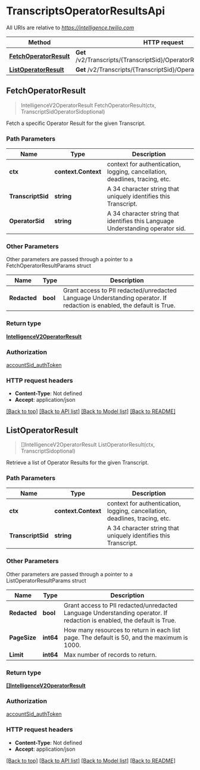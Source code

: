 # TranscriptsOperatorResultsApi

All URIs are relative to *https://intelligence.twilio.com*

Method | HTTP request | Description
------------- | ------------- | -------------
[**FetchOperatorResult**](TranscriptsOperatorResultsApi.md#FetchOperatorResult) | **Get** /v2/Transcripts/{TranscriptSid}/OperatorResults/{OperatorSid} | 
[**ListOperatorResult**](TranscriptsOperatorResultsApi.md#ListOperatorResult) | **Get** /v2/Transcripts/{TranscriptSid}/OperatorResults | 



## FetchOperatorResult

> IntelligenceV2OperatorResult FetchOperatorResult(ctx, TranscriptSidOperatorSidoptional)



Fetch a specific Operator Result for the given Transcript.

### Path Parameters


Name | Type | Description
------------- | ------------- | -------------
**ctx** | **context.Context** | context for authentication, logging, cancellation, deadlines, tracing, etc.
**TranscriptSid** | **string** | A 34 character string that uniquely identifies this Transcript.
**OperatorSid** | **string** | A 34 character string that identifies this Language Understanding operator sid.

### Other Parameters

Other parameters are passed through a pointer to a FetchOperatorResultParams struct


Name | Type | Description
------------- | ------------- | -------------
**Redacted** | **bool** | Grant access to PII redacted/unredacted Language Understanding operator. If redaction is enabled, the default is True.

### Return type

[**IntelligenceV2OperatorResult**](IntelligenceV2OperatorResult.md)

### Authorization

[accountSid_authToken](../README.md#accountSid_authToken)

### HTTP request headers

- **Content-Type**: Not defined
- **Accept**: application/json

[[Back to top]](#) [[Back to API list]](../README.md#documentation-for-api-endpoints)
[[Back to Model list]](../README.md#documentation-for-models)
[[Back to README]](../README.md)


## ListOperatorResult

> []IntelligenceV2OperatorResult ListOperatorResult(ctx, TranscriptSidoptional)



Retrieve a list of Operator Results for the given Transcript.

### Path Parameters


Name | Type | Description
------------- | ------------- | -------------
**ctx** | **context.Context** | context for authentication, logging, cancellation, deadlines, tracing, etc.
**TranscriptSid** | **string** | A 34 character string that uniquely identifies this Transcript.

### Other Parameters

Other parameters are passed through a pointer to a ListOperatorResultParams struct


Name | Type | Description
------------- | ------------- | -------------
**Redacted** | **bool** | Grant access to PII redacted/unredacted Language Understanding operator. If redaction is enabled, the default is True.
**PageSize** | **int64** | How many resources to return in each list page. The default is 50, and the maximum is 1000.
**Limit** | **int64** | Max number of records to return.

### Return type

[**[]IntelligenceV2OperatorResult**](IntelligenceV2OperatorResult.md)

### Authorization

[accountSid_authToken](../README.md#accountSid_authToken)

### HTTP request headers

- **Content-Type**: Not defined
- **Accept**: application/json

[[Back to top]](#) [[Back to API list]](../README.md#documentation-for-api-endpoints)
[[Back to Model list]](../README.md#documentation-for-models)
[[Back to README]](../README.md)

